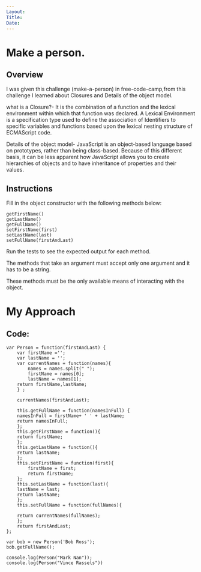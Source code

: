 ```yaml
---
Layout:
Title:
Date:
---
```


# Make a person.

## Overview

I was given this challenge (make-a-person) in free-code-camp,from this challenge I learned about Closures and Details of the object model.

what is a Closure?- It is the combination of a function and the lexical environment within which that function was declared. 
A Lexical Environment is a specification type used to define the association of Identifiers to specific variables and 
functions based upon the lexical nesting structure of ECMAScript code.

Details of the object model- JavaScript is an object-based language based on prototypes, rather than being class-based. Because of this different basis, 
it can be less apparent how JavaScript allows you to create hierarchies of objects and to have inheritance of properties and their values. 


## Instructions

Fill in the object constructor with the following methods below:

    getFirstName()
    getLastName()
    getFullName()
    setFirstName(first)
    setLastName(last)
    setFullName(firstAndLast)

Run the tests to see the expected output for each method.

The methods that take an argument must accept only one argument and it has to be a string.

These methods must be the only available means of interacting with the object.


# My Approach

## Code:

    var Person = function(firstAndLast) {
        var firstName ='';
        var lastName = '';
        var currentNames = function(names){
            names = names.split(" ");
            firstName = names[0];
            lastName = names[1];
        return firstName,lastName;
        } ; 
    
        currentNames(firstAndLast);
    
        this.getFullName = function(namesInFull) {
        namesInFull = firstName+ ' ' + lastName;
        return namesInFull;
        };
        this.getFirstName = function(){
        return firstName;
        };
        this.getLastName = function(){
        return lastName;
        };
        this.setFirstName = function(first){
            firstName = first;
            return firstName;
        };
        this.setLastName = function(last){
        lastName = last;
        return lastName;
        };
        this.setFullName = function(fullNames){
        
        return currentNames(fullNames);
        };
        return firstAndLast;
    };

    var bob = new Person('Bob Ross');
    bob.getFullName();

    console.log(Person("Mark Nan"));
    console.log(Person("Vince Rassels"))